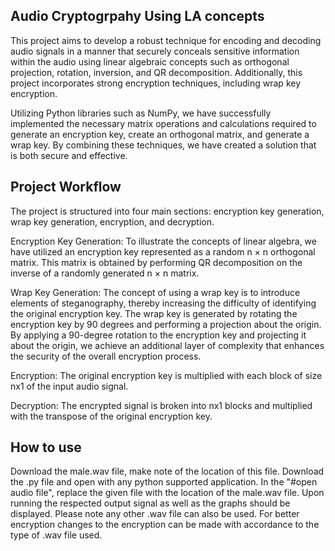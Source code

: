 ## Audio Cryptogrpahy Using LA concepts

This project aims to develop a robust technique for encoding and decoding audio signals in a manner that securely conceals sensitive information within the audio using linear algebraic concepts such as orthogonal projection, rotation, inversion, and QR decomposition. Additionally, this project incorporates strong encryption techniques, including wrap key encryption.

Utilizing Python libraries such as NumPy, we have successfully implemented the necessary matrix operations and calculations required to generate an encryption key, create an orthogonal matrix, and generate a wrap key. By combining these techniques, we have created a solution that is both secure and effective.

## Project Workflow

The project is structured into four main sections: encryption key generation, wrap key generation, encryption, and decryption.

Encryption Key Generation: To illustrate the concepts of linear algebra, we have utilized an encryption key represented as a random n × n orthogonal matrix. This matrix is obtained by performing QR decomposition on the inverse of a randomly generated n × n matrix.

Wrap Key Generation: The concept of using a wrap key is to introduce elements of steganography, thereby increasing the difficulty of identifying the original encryption key. The wrap key is generated by rotating the encryption key by 90 degrees and performing a projection about the origin. By applying a 90-degree rotation to the encryption key and projecting it about the origin, we achieve an additional layer of complexity that enhances the security of the overall encryption process.

Encryption: The original encryption key is multiplied with each block of size nx1 of the input audio signal.

Decryption: The encrypted signal is broken into nx1 blocks and multiplied with the transpose of the original encryption key.

## How to use

Download the male.wav file, make note of the location of this file. Download the .py file and open with any python supported application. In the "#open audio file", replace the given file with the location of the male.wav file. Upon running the respected output signal as well as the graphs should be displayed. Please note any other .wav file can also be used. For better encryption changes to the encryption can be made with accordance to the type of .wav file used.
